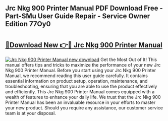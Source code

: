## Jrc Nkg 900 Printer Manual PDF Download Free - Part-SMu User Guide Repair - Service Owner Edition 77Oy0

# <h2><a href="http://bc2500.oget.top/?id=Jrc+Nkg+900+Printer+Manual">🔗Download New 👉🔴 Jrc Nkg 900 Printer Manual</a></h2>

[![Jrc Nkg 900 Printer Manual new download](https://i.imgur.com/5g1atiW.png)](http://bc2500.oget.top/?id=Jrc+Nkg+900+Printer+Manual)
Get the Most Out of It! This manual offers tips and tricks to maximize the performance of your new Jrc Nkg 900 Printer Manual. Before you start using your Jrc Nkg 900 Printer Manual, we recommend reading this user guide carefully. It contains essential information on product setup, operation, maintenance, and troubleshooting, ensuring that you are able to use the product effectively and efficiently. This Jrc Nkg 900 Printer Manual comes equipped with a wealth of features to enhance your daily life. We trust that the Jrc Nkg 900 Printer Manual has been an invaluable resource in your efforts to master your new product. Should you require any assistance, our customer service team is at your disposal.
